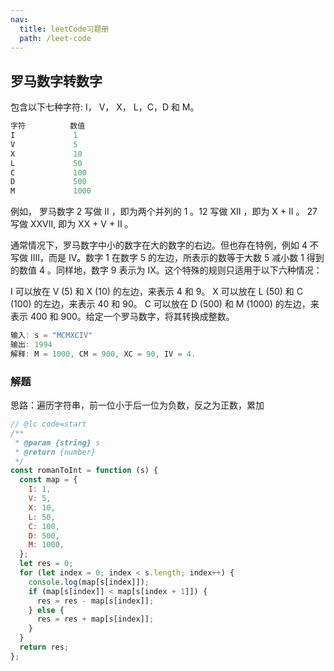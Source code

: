 ```yaml
---
nav:
  title: leetCode习题册
  path: /leet-code
---
```


## 罗马数字转数字

包含以下七种字符: I， V， X， L，C，D 和 M。

```javaScript
字符          数值
I             1
V             5
X             10
L             50
C             100
D             500
M             1000
```

例如， 罗马数字 2 写做 II ，即为两个并列的 1 。12 写做 XII ，即为 X + II 。 27 写做 XXVII, 即为 XX + V + II 。

通常情况下，罗马数字中小的数字在大的数字的右边。但也存在特例，例如 4 不写做 IIII，而是 IV。数字 1 在数字 5 的左边，所表示的数等于大数 5 减小数 1 得到的数值 4 。同样地，数字 9 表示为 IX。这个特殊的规则只适用于以下六种情况：

I 可以放在 V (5) 和 X (10) 的左边，来表示 4 和 9。 X 可以放在 L (50) 和 C (100) 的左边，来表示 40 和 90。 C 可以放在 D (500) 和 M (1000) 的左边，来表示 400 和 900。给定一个罗马数字，将其转换成整数。

```javaScript
输入: s = "MCMXCIV"
输出: 1994
解释: M = 1000, CM = 900, XC = 90, IV = 4.
```

### 解题

思路：遍历字符串，前一位小于后一位为负数，反之为正数，累加

```jsx | pure
// @lc code=start
/**
 * @param {string} s
 * @return {number}
 */
const romanToInt = function (s) {
  const map = {
    I: 1,
    V: 5,
    X: 10,
    L: 50,
    C: 100,
    D: 500,
    M: 1000,
  };
  let res = 0;
  for (let index = 0; index < s.length; index++) {
    console.log(map[s[index]]);
    if (map[s[index]] < map[s[index + 1]]) {
      res = res - map[s[index]];
    } else {
      res = res + map[s[index]];
    }
  }
  return res;
};
```

